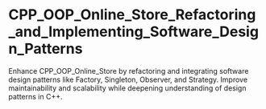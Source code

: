 # CPP_OOP_Online_Store_Refactoring_and_Implementing_Software_Design_Patterns
Enhance CPP_OOP_Online_Store by refactoring and integrating software design patterns like Factory, Singleton, Observer, and Strategy. Improve maintainability and scalability while deepening understanding of design patterns in C++.
